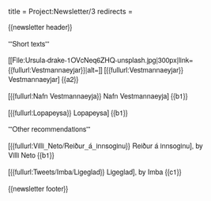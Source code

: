 title = Project:Newsletter/3
redirects =
>>>>

<div style="font-family:Helvetica Neue,sans-serif;font-size:14px;max-width:400px;line-height:1.4;">
{{newsletter header}}

'''Short texts'''

[[File:Ursula-drake-1OVcNeq6ZHQ-unsplash.jpg|300px|link={{fullurl:Vestmannaeyjar}}|alt=]]
[{{fullurl:Vestmannaeyjar}} Vestmannaeyjar] {{a2}}

[{{fullurl:Nafn Vestmannaeyja}} Nafn Vestmannaeyja] {{b1}}

[{{fullurl:Lopapeysa}} Lopapeysa] {{b1}}

'''Other recommendations'''

[{{fullurl:Villi_Neto/Reiður_á_innsoginu}} Reiður á innsoginu], by Villi Neto {{b1}}

[{{fullurl:Tweets/Imba/Ligeglad}} Ligeglad], by Imba {{c1}}

{{newsletter footer}}
</div>